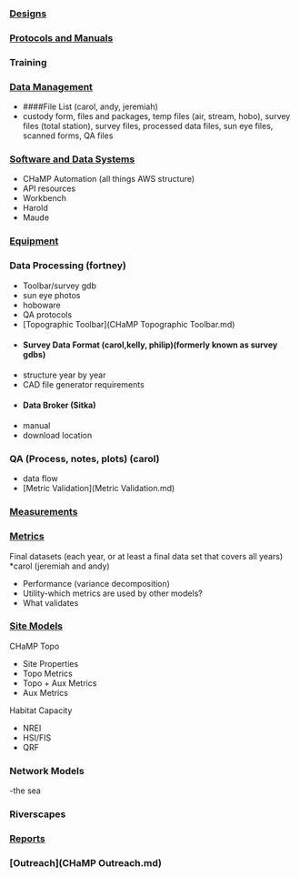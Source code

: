 

### [Designs](Designs.md)

### [Protocols and Manuals](ProtocolMainPage.md)

### Training

### [Data Management](DataManagement.md)
- ####File List (carol, andy, jeremiah)
- custody form, files and packages, temp files (air, stream, hobo), survey files (total station), survey files, processed data files, sun eye files, scanned forms, QA files

### [Software and Data Systems](OtherSoftware.md)
- CHaMP Automation (all things AWS structure)
- API resources
- Workbench
- Harold
- Maude

### [Equipment](Equipment.md)

### Data Processing (fortney)

- Toolbar/survey gdb
- sun eye photos
- hoboware
- QA protocols
- [Topographic Toolbar](CHaMP Topographic Toolbar.md)
- #### Survey Data Format (carol,kelly, philip)(formerly known as survey gdbs)
- structure year by year
- CAD file generator requirements
- #### Data Broker (Sitka)
- manual
- download location

### QA (Process, notes, plots) (carol)

- data flow
- [Metric Validation](Metric Validation.md)

### [Measurements](MeasurementsMainPage.md)

### [Metrics](MetricsMainPage.md) 

Final datasets (each year, or at least a final data set that covers all years)
*carol (jeremiah and andy)

- Performance (variance decomposition)
- Utility-which metrics are used by other models? 
- What validates

### [Site Models](Models.md)

CHaMP Topo 
- Site Properties
- Topo Metrics
- Topo + Aux Metrics
- Aux Metrics

Habitat Capacity
- NREI
- HSI/FIS
- QRF


### Network Models
-the sea

### Riverscapes

### [Reports](ReportsMain.md) 

### [Outreach](CHaMP Outreach.md)

